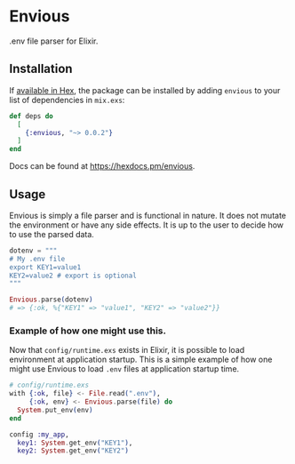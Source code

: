 # Envious

.env file parser for Elixir.

## Installation

If [available in Hex](https://hex.pm/docs/publish), the package can be installed
by adding `envious` to your list of dependencies in `mix.exs`:

```elixir
def deps do
  [
    {:envious, "~> 0.0.2"}
  ]
end
```

Docs can be found at <https://hexdocs.pm/envious>.

## Usage

Envious is simply a file parser and is functional in nature. It does not
mutate the environment or have any side effects. It is up to the user to
decide how to use the parsed data.

```elixir
dotenv = """
# My .env file
export KEY1=value1
KEY2=value2 # export is optional
"""

Envious.parse(dotenv)
# => {:ok, %{"KEY1" => "value1", "KEY2" => "value2"}}
```
### Example of how one might use this.

Now that `config/runtime.exs` exists in Elixir, it is possible to load environment
at application startup. This is a simple example of how one might use Envious to load
`.env` files at application startup time.

```elixir
# config/runtime.exs
with {:ok, file} <- File.read(".env"),
     {:ok, env} <- Envious.parse(file) do
  System.put_env(env)
end

config :my_app,
  key1: System.get_env("KEY1"),
  key2: System.get_env("KEY2")
```
